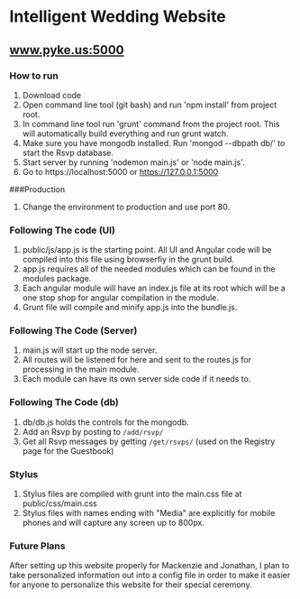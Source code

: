# Intelligent Wedding Website
## www.pyke.us:5000

### How to run
1. Download code
2. Open command line tool (git bash) and run 'npm install' from project root.
2. In command line tool run 'grunt' command from the project root.  This will automatically build everything and run grunt watch.
3. Make sure you have mongodb installed. Run 'mongod --dbpath db/' to start the Rsvp database.
4. Start server by running 'nodemon main.js' or 'node main.js'.
5. Go to https://localhost:5000 or https://127.0.0.1:5000

###Production
1. Change the environment to production and use port 80.

### Following The code (UI)
1. public/js/app.js is the starting point.  All UI and Angular code will be compiled into this file using browserfiy in the grunt build.
2. app.js requires all of the needed modules which can be found in the modules package.
3. Each angular module will have an index.js file at its root which will be a one stop shop for angular compilation in the module.
4. Grunt file will compile and minify app.js into the bundle.js.

### Following The Code (Server)
1. main.js will start up the node server.
2. All routes will be listened for here and sent to the routes.js for processing in the main module.
3. Each module can have its own server side code if it needs to.

### Following The Code (db)
1. db/db.js holds the controls for the mongodb.
2. Add an Rsvp by posting to `/add/rsvp/`
3. Get all Rsvp messages by getting `/get/rsvps/` (used on the Registry page for the Guestbook)

### Stylus
1. Stylus files are compiled with grunt into the main.css file at public/css/main.css
2. Stylus files with names ending with "Media" are explicitly for mobile phones and will capture any screen up to 800px.

### Future Plans
After setting up this website properly for Mackenzie and Jonathan, I plan to take personalized information out into a config file in order to make it easier for anyone to personalize this website for their special ceremony.